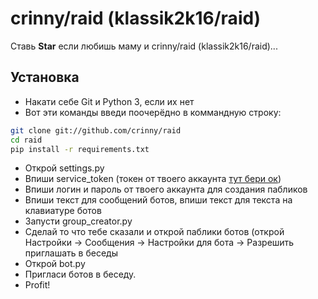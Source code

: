 # crinny/raid (klassik2k16/raid)
Ставь **Star** если любишь маму и crinny/raid (klassik2k16/raid)...

## Установка
* Накати себе Git и Python 3, если их нет
* Вот эти команды введи поочерёдно в коммандную строку:
```bash
git clone git://github.com/crinny/raid
cd raid
pip install -r requirements.txt
```
* Открой settings.py
* Впиши service_token (токен от твоего аккаунта [тут бери ок](https://vkhost.github.io))
* Впиши логин и пароль от твоего аккаунта для создания пабликов
* Впиши текст для сообщений ботов, впиши текст для текста на клавиатуре ботов
* Запусти group_creator.py
* Сделай то что тебе сказали и открой паблики ботов (открой Настройки -> Сообщения -> Настройки для бота -> Разрешить приглашать в беседы
* Открой bot.py
* Пригласи ботов в беседу.
* Profit!
